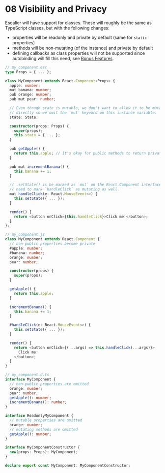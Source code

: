 # 08 Visibility and Privacy

Escalier will have support for classes. These will roughly be the same as
TypeScript classes, but with the following changes:

- properties will be readonly and private by default (same for `static`
  properties)
- methods will be non-mutating (of the instance) and private by default
- defining callbacks as class properties will not be supported since autobinding
  will fill this need, see [Bonus Features](11_bonus_features.md).

```ts
// my_component.esc
type Props = { ... };

class MyComponent extends React.Component<Props> {
  apple: number;
  mut banana: number;
  pub orange: number;
  pub mut pear: number;

  // Even though state is mutable, we don't want to allow it to be mutated
  // directly so we omit the `mut` keyword on this instance variable.
  state: State;

  constructor(props: Props) {
    super(props);
    this.state = { ... };
  }

  pub getApple() {
    return this.apple; // It's okay for public methods to return private data
  }

  pub mut incrementBanana() {
    this.banana += 1;
  }

  // .setState() is be marked as `mut` on the React.Component interface so we
  // need to mark `handleClick` as mutating as well.
  mut handleClick(e: React.MouseEvent<>) {
    this.setState({ ... });
  }

  render() {
    return <button onClick={this.handleClick}>Click me!</button>;
  }
};

// my_component.js
class MyComponent extends React.Component {
  // non-public properties become private
  #apple: number;
  #banana: number;
  orange: number;
  pear: number;

  constructor(props) {
    super(props);
  }

  getApple() {
    return this.apple;
  }

  incrementBanana() {
    this.banana += 1;
  }

  #handleClick(e: React.MouseEvent<>) {
    this.setState({ ... });
  }

  render() {
    return <button onClick={(...args) => this.handleClick(...args)}>
      Click me!
    </button>;
  }
}

// my_component.d.ts
interface MyComponent {
  // non-public properties are omitted
  orange: number;
  pear: number;
  getApple(): number;
  incrementBanana(): number;
}

interface ReadonlyMyComponent {
  // mutable properties are omitted
  orange: number;
  // mutating methods are omitted
  getApple(): number;
}

interface MyComponentConstructor {
  new(props: Props): MyComponent;
}

declare export const MyComponent: MyComponentConstructor;
```
